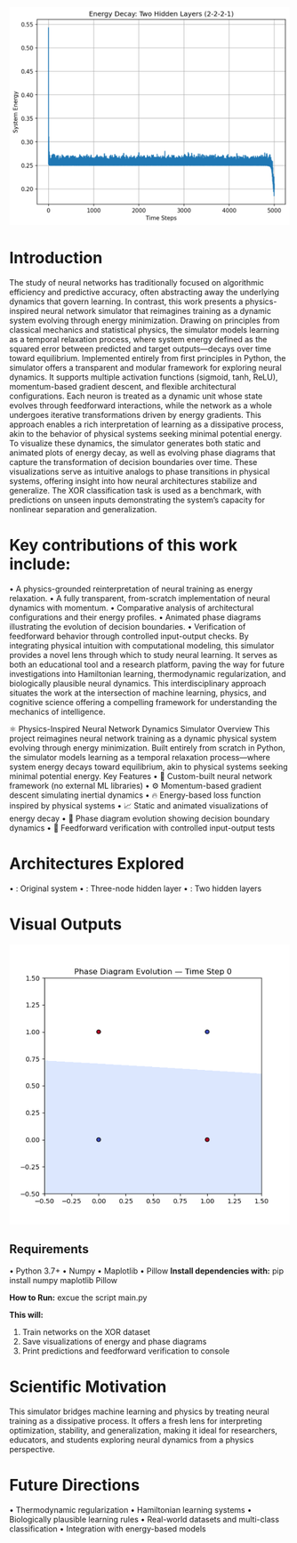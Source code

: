 
![energy comparison](figures/energy_decay_Two_Hidden_Layers_(2-2-2-1).png)

# Introduction
The study of neural networks has traditionally focused on algorithmic efficiency and predictive accuracy, often abstracting away the underlying dynamics that govern learning. In contrast, this work presents a physics-inspired neural network simulator that reimagines training as a dynamic system evolving through energy minimization. Drawing on principles from classical mechanics and statistical physics, the simulator models learning as a temporal relaxation process, where system energy defined as the squared error between predicted and target outputs—decays over time toward equilibrium.
Implemented entirely from first principles in Python, the simulator offers a transparent and modular framework for exploring neural dynamics. It supports multiple activation functions (sigmoid, tanh, ReLU), momentum-based gradient descent, and flexible architectural configurations. Each neuron is treated as a dynamic unit whose state evolves through feedforward interactions, while the network as a whole undergoes iterative transformations driven by energy gradients. This approach enables a rich interpretation of learning as a dissipative process, akin to the behavior of physical systems seeking minimal potential energy.
To visualize these dynamics, the simulator generates both static and animated plots of energy decay, as well as evolving phase diagrams that capture the transformation of decision boundaries over time. These visualizations serve as intuitive analogs to phase transitions in physical systems, offering insight into how neural architectures stabilize and generalize. The XOR classification task is used as a benchmark, with predictions on unseen inputs demonstrating the system’s capacity for nonlinear separation and generalization.
# Key contributions of this work include:
• 	A physics-grounded reinterpretation of neural training as energy relaxation.
• 	A fully transparent, from-scratch implementation of neural dynamics with momentum.
• 	Comparative analysis of architectural configurations and their energy profiles.
• 	Animated phase diagrams illustrating the evolution of decision boundaries.
• 	Verification of feedforward behavior through controlled input-output checks.
By integrating physical intuition with computational modeling, this simulator provides a novel lens through which to study neural learning. It serves as both an educational tool and a research platform, paving the way for future investigations into Hamiltonian learning, thermodynamic regularization, and biologically plausible neural dynamics. This interdisciplinary approach situates the work at the intersection of machine learning, physics, and cognitive science offering a compelling framework for understanding the mechanics of intelligence.

⚛️ Physics-Inspired Neural Network Dynamics Simulator
Overview
This project reimagines neural network training as a dynamic physical system evolving through energy minimization. Built entirely from scratch in Python, the simulator models learning as a temporal relaxation process—where system energy decays toward equilibrium, akin to physical systems seeking minimal potential energy.
Key Features
• 	🧠 Custom-built neural network framework (no external ML libraries)
• 	⚙️ Momentum-based gradient descent simulating inertial dynamics
• 	🔥 Energy-based loss function inspired by physical systems
• 	📈 Static and animated visualizations of energy decay
• 	🌌 Phase diagram evolution showing decision boundary dynamics
• 	🧪 Feedforward verification with controlled input-output tests
# Architectures Explored
• 	: Original system
• 	: Three-node hidden layer
• 	: Two hidden layers
# Visual Outputs
![phase_diagram_evolution](figures/phase_diagram_evolution.gif)


## Requirements
• 	Python 3.7+
• 	Numpy
• 	Maplotlib
• 	Pillow
**Install dependencies with:** pip install numpy maplotlib Pillow

**How to Run:** excue the script main.py 

**This will:**
1. 	Train networks on the XOR dataset
2. 	Save visualizations of energy and phase diagrams
3. 	Print predictions and feedforward verification to console
# Scientific Motivation
This simulator bridges machine learning and physics by treating neural training as a dissipative process. It offers a fresh lens for interpreting optimization, stability, and generalization, making it ideal for researchers, educators, and students exploring neural dynamics from a physics perspective.
# Future Directions
• 	Thermodynamic regularization
• 	Hamiltonian learning systems
• 	Biologically plausible learning rules
• 	Real-world datasets and multi-class classification
• 	Integration with energy-based models
